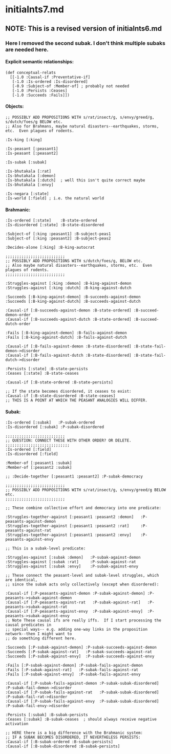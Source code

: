 initialnts7.md
====

## NOTE: This is a revised version of initialnts6.md
### Here I removed the second subak.  I don't think multiple subaks are needed here.


#### Explicit semantic relationships:

	(def conceptual-relats 
	  [[-1.0 :Causal-if :Preventative-if]
	   [-1.0 :Is-ordered :Is-disordered]
	   [-0.9 :Subject-of :Member-of] ; probably not needed
	   [-1.0 :Persists :Ceases]
	   [-1.0 :Succeeds :Fails]])

#### Objects:

	;; POSSIBLY ADD PROPOSITIONS WITH s/rat/insect/g, s/envy/greed/g, s/dutch/foes/g BELOW etc.
	;; Also for Brahmans, maybe natural disasters--earthquakes, storms, etc.  Even plagues of rodents.

	:Is-king [:king]

	:Is-peasant [:peasant1]
	:Is-peasant [:peasant2]

	:Is-subak [:subak]

	:Is-bhutakala [:rat]
	:Is-bhutakala [:demon]
	:Is-bhutakala [:dutch]  ; well this isn't quite correct maybe
	:Is-bhutakala [:envy]

	:Is-negara [:state]
	:Is-world [:field] ; i.e. the natural world

	
#### Brahmanic:

	:Is-ordered [:state]    :B-state-ordered
	:Is-disordered [:state] :B-state-disordered

	:Subject-of [:king :peasant1] :B-subject-peas1
	:Subject-of [:king :peasant2] :B-subject-peas2

	:Decides-alone [:king] :B-king-autocrat

	;;;;;;;;;;;;;;;;;;;;;;;;;;
	;; POSSIBLY ADD PROPOSITIONS WITH s/dutch/foes/g, BELOW etc.
	;; Also maybe natural disasters--earthquakes, storms, etc.  Even plagues of rodents.
	;;;;;;;;;;;;;;;;;;;;;;;;;;

	:Struggles-against [:king :demon] :B-king-against-demon
	:Struggles-against [:king :dutch] :B-king-against-dutch

	:Succeeds [:B-king-against-demon] :B-succeeds-against-demon
	:Succeeds [:B-king-against-dutch] :B-succeeds-against-dutch

	:Causal-if [:B-succeeds-against-demon :B-state-ordered] :B-succeed-demon-order
	:Causal-if [:B-succeeds-against-dutch :B-state-ordered] :B-succeed-dutch-order

	:Fails [:B-king-against-demon] :B-fails-against-demon
	:Fails [:B-king-against-dutch] :B-fails-against-dutch

	:Causal-if [:B-fails-against-demon :B-state-disordered] :B-state-fail-demon->disorder
	:Causal-if [:B-fails-against-dutch :B-state-disordered] :B-state-fail-dutch->disorder

	:Persists [:state] :B-state-persists
	:Ceases [:state] :B-state-ceases

	:Causal-if [:B-state-ordered :B-state-persists]

	;; If the state becomes disordered, it ceases to exist:
	:Causal-if [:B-state-disordered :B-state-ceases]
	;; THIS IS A POINT AT WHICH THE PEASANT ANALOGIES WILL DIFFER.
	

#### Subak:

	:Is-ordered [:subak]   :P-subak-ordered
	:Is-disordered [:subak] :P-subak-disordered

	;;;;;;;;;;;;;;;;;;;;;;;;;;
	;; QUESTION: CONNECT THESE WITH OTHER ORDER? OR DELETE.
	;;;;;;;;;;;;;;;;;;;;;;;;;;;;
	:Is-ordered [:field]
	:Is-disordered [:field]

	:Member-of [:peasant1 :subak]
	:Member-of [:peasant2 :subak]

	;; :Decide-together [:peasant1 :peasant2] :P-subak-democracy

	;;;;;;;;;;;;;;;;;;;;;;;;;;
	;; POSSIBLY ADD PROPOSITIONS WITH s/rat/insect/g, s/envy/greed/g BELOW etc.
	;;;;;;;;;;;;;;;;;;;;;;;;;;

	;; These combine collective effort and democracy into one predicate:

	:Struggles-together-against [:peasant1 :peasant2 :demon]   :P-peasants-against-demon
	:Struggles-together-against [:peasant1 :peasant2 :rat]     :P-peasants-against-rat
	:Struggles-together-against [:peasant1 :peasant2 :envy]    :P-peasants-against-envy

	;; This is a subak-level predicate:

	:Struggles-against [:subak :demon]   :P-subak-against-demon
	:Struggles-against [:subak :rat]     :P-subak-against-rat
	:Struggles-against [:subak :envy]    :P-subak-against-envy

	;; These connect the peasant-level and subak-level struggles, which are identical,
	;; since the subak acts only collectively (except when disordered):

	:Causal-if [:P-peasants-against-demon :P-subak-against-demon] :P-peasants->subak-against-demon
	:Causal-if [:P-peasants-against-rat   :P-subak-against-rat]   :P-peasants->subak-against-rat
	:Causal-if [:P-peasants-against-envy  :P-subak-against-envy]  :P-peasants->subak-against-envy
	;; Note These causal ifs are really iffs.  If I start processing the causal predicates in 
	;; special ways-- e.g. adding one-way links in the proposition network--then I might want to 
	;; do something different here.

	:Succeeds [:P-subak-against-demon] :P-subak-succeeds-against-demon
	:Succeeds [:P-subak-against-rat]   :P-subak-succeeds-against-rat
	:Succeeds [:P-subak-against-envy]  :P-subak-succeeds-against-envy

	:Fails [:P-subak-against-demon] :P-subak-fails-against-demon
	:Fails [:P-subak-against-rat]   :P-subak-fails-against-rat
	:Fails [:P-subak-against-envy]  :P-subak-fails-against-envy

	:Causal-if [:P-subak-fails-against-demon :P-subak-subak-disordered] :P-subak-fail-demon->disorder
	:Causal-if [:P-subak-fails-against-rat   :P-subak-subak-disordered] :P-subak-fail-rat->disorder
	:Causal-if [:P-subak-fails-against-envy  :P-subak-subak-disordered] :P-subak-fail-envy->disorder

	:Persists [:subak] :B-subak-persists
	:Ceases [:subak] :B-subak-ceases  ; should always receive negative activation

	;; HERE there is a big difference with the Brahmanic system:
	;; IF A SUBAK BECOMES DISORDERED, IT NEVERTHELESS PERSISTS:
	:Causal-if [:B-subak-ordered :B-subak-persists]
	:Causal-if [:B-subak-disordered :B-subak-persists]
